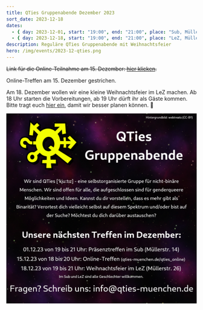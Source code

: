 ```yaml
---
title: QTies Gruppenabende Dezember 2023
sort_date: 2023-12-18
dates:
  - { day: 2023-12-01, start: "19:00", end: "21:00", place: "Sub, Müllerstraße 14" }
  - { day: 2023-12-18, start: "19:00", end: "21:00", place: "LeZ, Müllerstraße 26" }
description: Reguläre QTies Gruppenabende mit Weihnachtsfeier
hero: /img/events/2023-12-qties.png
---
```


~~Link für die Online-Teilnahme am 15. Dezember: [hier klicken](/qties_online).~~

Online-Treffen am 15. Dezember gestrichen.

Am 18. Dezember wollen wir eine kleine Weihnachtsfeier im LeZ machen.
Ab 18 Uhr starten die Vorbereitungen, ab 19 Uhr dürft ihr als Gäste kommen.
Bitte tragt euch [hier ein](https://nuudel.digitalcourage.de/fsv5OF8Gj8RAlBlX), damit wir besser planen können. 🌟

![](/img/events/2023-12-qties.png)
